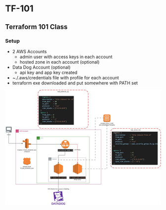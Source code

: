 # TF-101
## Terraform 101 Class

### Setup

 - 2 AWS Accounts 
   * admin user with access keys in each account
   * hosted zone in each account (optional)
- Data Dog Account (optional)
  *  api key and app key created
- ~./.aws/credentials file with profile for each account
- terraform exe downloaded and put somewhere with PATH set

![WHAT WE ARE BUILDING!](/images/terraform101-public.jpg "What we are building")